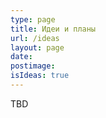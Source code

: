 ```yaml
---
type: page
title: Идеи и планы
url: /ideas
layout: page
date: 
postimage:
isIdeas: true
---
```


TBD
